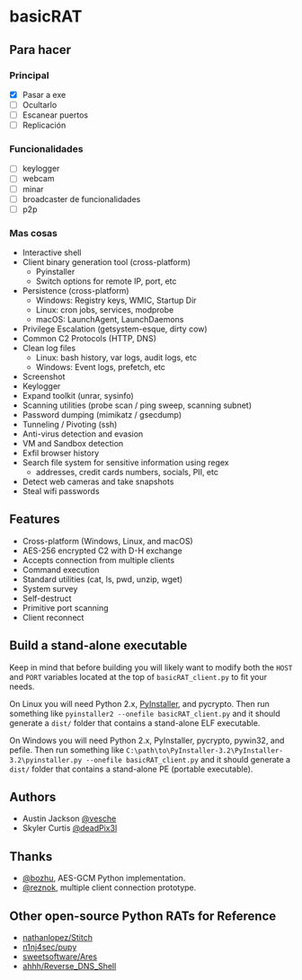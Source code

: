 # basicRAT

## Para hacer

### Principal
- [x] Pasar a exe
- [ ] Ocultarlo
- [ ] Escanear puertos
- [ ] Replicación

### Funcionalidades
- [ ] keylogger
- [ ] webcam
- [ ] minar
- [ ] broadcaster de funcionalidades
- [ ] p2p

### Mas cosas
* Interactive shell
* Client binary generation tool (cross-platform)
  * Pyinstaller
  * Switch options for remote IP, port, etc
* Persistence (cross-platform)
  * Windows: Registry keys, WMIC, Startup Dir
  * Linux: cron jobs, services, modprobe
  * macOS: LaunchAgent, LaunchDaemons
* Privilege Escalation (getsystem-esque, dirty cow)
* Common C2 Protocols (HTTP, DNS)
* Clean log files
    * Linux: bash history, var logs, audit logs, etc
    * Windows: Event logs, prefetch, etc
* Screenshot
* Keylogger
* Expand toolkit (unrar, sysinfo)
* Scanning utilities (probe scan / ping sweep, scanning subnet)
* Password dumping (mimikatz / gsecdump)
* Tunneling / Pivoting (ssh)
* Anti-virus detection and evasion
* VM and Sandbox detection
* Exfil browser history
* Search file system for sensitive information using regex
    * addresses, credit cards numbers, socials, PII, etc
* Detect web cameras and take snapshots
* Steal wifi passwords

## Features
* Cross-platform (Windows, Linux, and macOS)
* AES-256 encrypted C2 with D-H exchange
* Accepts connection from multiple clients
* Command execution
* Standard utilities (cat, ls, pwd, unzip, wget)
* System survey
* Self-destruct
* Primitive port scanning
* Client reconnect

## Build a stand-alone executable
Keep in mind that before building you will likely want to modify both the `HOST` and `PORT` variables located at the top of `basicRAT_client.py` to fit your needs.

On Linux you will need Python 2.x, [PyInstaller](http://www.pyinstaller.org/), and pycrypto. Then run something like `pyinstaller2 --onefile basicRAT_client.py` and it should generate a `dist/` folder that contains a stand-alone ELF executable.

On Windows you will need Python 2.x, PyInstaller, pycrypto, pywin32, and pefile. Then run something like `C:\path\to\PyInstaller-3.2\PyInstaller-3.2\pyinstaller.py --onefile basicRAT_client.py` and it should generate a `dist/` folder that contains a stand-alone PE (portable executable).

## Authors
* Austin Jackson [@vesche](https://github.com/vesche)
* Skyler Curtis [@deadPix3l](https://github.com/deadPix3l)

## Thanks
* [@bozhu](https://github.com/bozhu), AES-GCM Python implementation.
* [@reznok](https://github.com/reznok), multiple client connection prototype.

## Other open-source Python RATs for Reference
* [nathanlopez/Stitch](https://github.com/nathanlopez/Stitch)
* [n1nj4sec/pupy](https://github.com/n1nj4sec/pupy)
* [sweetsoftware/Ares](https://github.com/sweetsoftware/Ares)
* [ahhh/Reverse_DNS_Shell](https://github.com/ahhh/Reverse_DNS_Shell)
